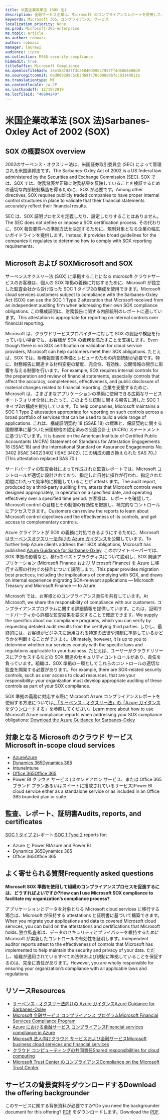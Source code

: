 ```yaml
---
title: 米国企業改革法 (SOX 法)
description: 金融サービス企業は、Microsoft のコンプライアンスレポートを使用して、サーベンスオクスリー法への準拠に対応できます。
keywords: Microsoft 365、コンプライアンス、サービス
localization_priority: None
ms.prod: Microsoft-365-enterprise
ms.topic: article
ms.author: robmazz
author: robmazz
manager: laurawi
audience: itpro
ms.collection: M365-security-compliance
hideEdit: true
titleSuffix: Microsoft Compliance
ms.openlocfilehash: 35e1887d37f3ca5840d595c7927ff4d6064e08d9
ms.sourcegitcommit: 0ad0092d9c5cb2d69fc70c990a9b7cc03140611b
ms.translationtype: MT
ms.contentlocale: ja-JP
ms.lasthandoff: 12/19/2019
ms.locfileid: "40804240"
---
```

# <a name="sarbanes-oxley-act-of-2002-sox"></a><span data-ttu-id="fd5a1-104">米国企業改革法 (SOX 法)</span><span class="sxs-lookup"><span data-stu-id="fd5a1-104">Sarbanes-Oxley Act of 2002 (SOX)</span></span>

## <a name="sox-overview"></a><span data-ttu-id="fd5a1-105">SOX の概要</span><span class="sxs-lookup"><span data-stu-id="fd5a1-105">SOX overview</span></span>

<span data-ttu-id="fd5a1-106">2002のサーベンス・オクスリー法は、米国証券取引委員会 (SEC) によって管理される米国連邦法です。</span><span class="sxs-lookup"><span data-stu-id="fd5a1-106">The Sarbanes-Oxley Act of 2002 is a US federal law administered by the Securities and Exchange Commission (SEC).</span></span> <span data-ttu-id="fd5a1-107">SOX では、SOX では、財務諸表が正確に財務結果を反映していることを検証するための適切な内部統制構造を得るために、SOX が必要です。</span><span class="sxs-lookup"><span data-stu-id="fd5a1-107">Among other directives, SOX requires publicly traded companies to have proper internal control structures in place to validate that their financial statements accurately reflect their financial results.</span></span>

<span data-ttu-id="fd5a1-108">SEC は、SOX 証明プロセスを定義したり、設定したりすることはありません。</span><span class="sxs-lookup"><span data-stu-id="fd5a1-108">The SEC does not define or impose a SOX certification process.</span></span> <span data-ttu-id="fd5a1-109">その代わりに、SOX 報告要件への準拠方法を決定するために、規制対象となる企業の幅広いガイドラインを提供します。</span><span class="sxs-lookup"><span data-stu-id="fd5a1-109">Instead, it provides broad guidelines for the companies it regulates to determine how to comply with SOX reporting requirements.</span></span>

## <a name="microsoft-and-sox"></a><span data-ttu-id="fd5a1-110">Microsoft および SOX</span><span class="sxs-lookup"><span data-stu-id="fd5a1-110">Microsoft and SOX</span></span>

<span data-ttu-id="fd5a1-111">サーベンスオクスリー法 (SOX) に準拠することになる microsoft クラウドサービスのお客様は、個人の SOX 準拠の義務に対応するために、Microsoft が独立した監査会社から受け取った SOC 1 タイプ2の構成を使用できます。</span><span class="sxs-lookup"><span data-stu-id="fd5a1-111">Microsoft cloud services customers subject to compliance with the Sarbanes-Oxley Act (SOX) can use the SOC 1 Type 2 attestation that Microsoft received from an independent auditing firm when addressing their own SOX compliance obligations.</span></span> <span data-ttu-id="fd5a1-112">この構成証明は、財務報告に関する内部統制のレポートに適しています。</span><span class="sxs-lookup"><span data-stu-id="fd5a1-112">This attestation is appropriate for reporting on internal controls over financial reporting.</span></span>

<span data-ttu-id="fd5a1-113">Microsoft は、クラウドサービスプロバイダーに対して SOX の認証や検証を行っていない場合でも、お客様が SOX の義務を満たすことを支援します。</span><span class="sxs-lookup"><span data-stu-id="fd5a1-113">Even though there is no SOX certification or validation for cloud service providers, Microsoft can help customers meet their SOX obligations.</span></span> <span data-ttu-id="fd5a1-114">たとえば、SOX では、財務報告書の準備とレビューのための内部統制が必要です。特に、財務報告に関連する材料変更の精度、完全性、有効性、公開情報の開示に影響を与える制御を行います。</span><span class="sxs-lookup"><span data-stu-id="fd5a1-114">For example, SOX requires internal controls for the preparation and review of financial statements, especially controls that affect the accuracy, completeness, effectiveness, and public disclosure of material changes related to financial reporting.</span></span> <span data-ttu-id="fd5a1-115">企業を支援するために、Microsoft は、さまざまなアプリケーションの構築に使用できる広範なサービスポートフォリオ全体にわたって、このような統制に関する報告に適した SOC 1 タイプ2の構成を維持しています。</span><span class="sxs-lookup"><span data-stu-id="fd5a1-115">To help companies, Microsoft maintains a SOC 1 Type 2 attestation appropriate for reporting on such controls across a broad portfolio of services that can be used to build a wide range of applications.</span></span> <span data-ttu-id="fd5a1-116">これは、構成証明契約 18 (SSAE 18) の標準と、保証契約に関する国際標準に基づいた米国規格の認定済みの公認会計士 (AICPA) ステートメントに基づいています。</span><span class="sxs-lookup"><span data-stu-id="fd5a1-116">It is based on the American Institute of Certified Public Accountants (AICPA) Statement on Standards for Attestation Engagements 18 (SSAE 18) and the International Standard on Assurance Engagements No.</span></span> <span data-ttu-id="fd5a1-117">3402 (ISAE 3402)</span><span class="sxs-lookup"><span data-stu-id="fd5a1-117">3402 (ISAE 3402).</span></span> <span data-ttu-id="fd5a1-118">(この構成の置き換えられた SAS 70。)</span><span class="sxs-lookup"><span data-stu-id="fd5a1-118">(This attestation replaced SAS 70.)</span></span>

<span data-ttu-id="fd5a1-119">サードパーティの監査会社によって作成された監査レポートでは、Microsoft コントロールが適切に設計されており、指定した日付に操作が行われ、指定された期間にわたって効率的に稼働していることが attests ます。</span><span class="sxs-lookup"><span data-stu-id="fd5a1-119">The audit report, produced by a third-party auditing firm, attests that Microsoft controls were designed appropriately, in operation on a specified date, and operating effectively over a specified time period.</span></span> <span data-ttu-id="fd5a1-120">お客様は、レポートを確認して、Microsoft control の目標とその制御の有効性を把握し、補完的なコントロールにアクセスできます。</span><span class="sxs-lookup"><span data-stu-id="fd5a1-120">Customers can review the reports to learn about Microsoft control objectives and the effectiveness of its controls, and get access to complementary controls.</span></span>

<span data-ttu-id="fd5a1-121">Azure クライアントが SOX の義務に対処できるようにするために、Microsoft は[サーベンスオクスリー法向けの Azure ガイダンス](https://aka.ms/Azure-SOX-Guide)を公開しています。</span><span class="sxs-lookup"><span data-stu-id="fd5a1-121">To further help Azure clients address their SOX obligations, Microsoft has published [Azure Guidance for Sarbanes-Oxley](https://aka.ms/Azure-SOX-Guide).</span></span> <span data-ttu-id="fd5a1-122">このホワイトペーパーでは、SOX 準拠の影響など、移行のベストプラクティスについて説明し、SOX 関連アプリケーション (Microsoft Finance および Microsoft Finance) を Azure に移行する際の社内での操作について説明します。</span><span class="sxs-lookup"><span data-stu-id="fd5a1-122">This paper provides migration best practices, including the implications of complying with SOX, and draws on internal experience migrating SOX-relevant applications — Microsoft Treasury and Microsoft Finance — to Azure.</span></span>

<span data-ttu-id="fd5a1-123">Microsoft では、お客様とのコンプライアンス責任を共有しています。</span><span class="sxs-lookup"><span data-stu-id="fd5a1-123">At Microsoft, we share the responsibility of compliance with our customers.</span></span> <span data-ttu-id="fd5a1-124">コンプライアンスプログラムに関する詳細情報を提供しています。これは、証明サードパーティから詳細な監査結果を要求することで確認できます。</span><span class="sxs-lookup"><span data-stu-id="fd5a1-124">We supply the specifics about our compliance programs, which you can verify by requesting detailed audit results from the certifying third parties.</span></span> <span data-ttu-id="fd5a1-125">しかし、最終的には、お客様がビジネスに適用される特定の法律や規制に準拠しているかどうかを判断することができます。</span><span class="sxs-lookup"><span data-stu-id="fd5a1-125">Ultimately, however, it is up to you to determine whether our services comply with the specific laws and regulations applicable to your business.</span></span> <span data-ttu-id="fd5a1-126">たとえば、ユーザーがクラウドリソースにアクセスするなどの SOX 関連のセキュリティコントロールがあり、責任を負っています。組織は、SOX 準拠の一環としてこれらのコントロールの適切な監査を開発する必要があります。</span><span class="sxs-lookup"><span data-stu-id="fd5a1-126">For example, there are SOX-related security controls, such as user access to cloud resources, that are your responsibility: your organization must develop appropriate auditing of these controls as part of your SOX compliance.</span></span>

<span data-ttu-id="fd5a1-127">SOX 準拠の義務に対応する際に Microsoft Azure コンプライアンスレポートを使用する方法については[、「サーベンス・オクスリー法」の「Azure ガイダンスをダウンロード](https://aka.ms/Azure-SOX-Guide)する」を参照してください。</span><span class="sxs-lookup"><span data-stu-id="fd5a1-127">Learn more about how to use Microsoft Azure compliance reports when addressing your SOX compliance obligations: [Download the Azure Guidance for Sarbanes-Oxley](https://aka.ms/Azure-SOX-Guide)</span></span>

## <a name="microsoft-in-scope-cloud-services"></a><span data-ttu-id="fd5a1-128">対象となる Microsoft のクラウド サービス</span><span class="sxs-lookup"><span data-stu-id="fd5a1-128">Microsoft in-scope cloud services</span></span>

- [<span data-ttu-id="fd5a1-129">Azure</span><span class="sxs-lookup"><span data-stu-id="fd5a1-129">Azure</span></span>](https://aka.ms/AzureCompliance)
- [<span data-ttu-id="fd5a1-130">Dynamics 365</span><span class="sxs-lookup"><span data-stu-id="fd5a1-130">Dynamics 365</span></span>](https://aka.ms/d365-compliance-list)
- <span data-ttu-id="fd5a1-131">Intune</span><span class="sxs-lookup"><span data-stu-id="fd5a1-131">Intune</span></span>
- [<span data-ttu-id="fd5a1-132">Office 365</span><span class="sxs-lookup"><span data-stu-id="fd5a1-132">Office 365</span></span>](https://go.microsoft.com/fwlink/p/?LinkID=2077751)
- <span data-ttu-id="fd5a1-133">Power BI クラウド サービス (スタンドアロン サービス、または Office 365 ブランド プランあるいはスイートに搭載されているサービス)</span><span class="sxs-lookup"><span data-stu-id="fd5a1-133">Power BI cloud service either as a standalone service or as included in an Office 365 branded plan or suite</span></span>

## <a name="audits-reports-and-certificates"></a><span data-ttu-id="fd5a1-134">監査、レポート、証明書</span><span class="sxs-lookup"><span data-stu-id="fd5a1-134">Audits, reports, and certificates</span></span>

<span data-ttu-id="fd5a1-135">[SOC 1 タイプ 2](offering-SOC.md)レポート:</span><span class="sxs-lookup"><span data-stu-id="fd5a1-135">[SOC 1 Type 2](offering-SOC.md) reports for:</span></span>

- <span data-ttu-id="fd5a1-136">Azure と Power BI</span><span class="sxs-lookup"><span data-stu-id="fd5a1-136">Azure and Power BI</span></span>
- <span data-ttu-id="fd5a1-137">Dynamics 365</span><span class="sxs-lookup"><span data-stu-id="fd5a1-137">Dynamics 365</span></span>
- <span data-ttu-id="fd5a1-138">Office 365</span><span class="sxs-lookup"><span data-stu-id="fd5a1-138">Office 365</span></span>

## <a name="frequently-asked-questions"></a><span data-ttu-id="fd5a1-139">よく寄せられる質問</span><span class="sxs-lookup"><span data-stu-id="fd5a1-139">Frequently asked questions</span></span>

<span data-ttu-id="fd5a1-140">**Microsoft SOX 準拠を使用して組織のコンプライアンスプロセスを促進するには、どうすればよいですか?**</span><span class="sxs-lookup"><span data-stu-id="fd5a1-140">**How can I use Microsoft SOX compliance to facilitate my organization’s compliance process?**</span></span>

<span data-ttu-id="fd5a1-141">アプリケーションとデータを対象となる Microsoft cloud services に移行する場合は、Microsoft が保持する attestations と証明書に基づいて構築できます。</span><span class="sxs-lookup"><span data-stu-id="fd5a1-141">When you migrate your applications and data to covered Microsoft cloud services, you can build on the attestations and certifications that Microsoft holds.</span></span> <span data-ttu-id="fd5a1-142">独立監査者は、データのセキュリティとプライバシーを維持するために Microsoft が実装したコントロールの有効性を証明します。</span><span class="sxs-lookup"><span data-stu-id="fd5a1-142">Independent auditor reports attest to the effectiveness of controls that Microsoft has implemented to help maintain the security and privacy of your data.</span></span> <span data-ttu-id="fd5a1-143">ただし、組織が適用されているすべての法律および規制に準拠していることを保証するのは、完全に責任があります。</span><span class="sxs-lookup"><span data-stu-id="fd5a1-143">However, you are wholly responsible for ensuring your organization’s compliance with all applicable laws and regulations.</span></span>

## <a name="resources"></a><span data-ttu-id="fd5a1-144">リソース</span><span class="sxs-lookup"><span data-stu-id="fd5a1-144">Resources</span></span>

- [<span data-ttu-id="fd5a1-145">サーベンス・オクスリー法向けの Azure ガイダンス</span><span class="sxs-lookup"><span data-stu-id="fd5a1-145">Azure Guidance for Sarbanes-Oxley</span></span>](https://aka.ms/Azure-SOX-Guide)
- [<span data-ttu-id="fd5a1-146">Microsoft 金融サービス コンプライアンス プログラム</span><span class="sxs-lookup"><span data-stu-id="fd5a1-146">Microsoft Financial Services Compliance Program</span></span>](https://www.microsoft.com/download/details.aspx?id=55332)
- [<span data-ttu-id="fd5a1-147">Azure における金融サービス コンプライアンス</span><span class="sxs-lookup"><span data-stu-id="fd5a1-147">Financial services compliance in Azure</span></span>](https://azure.microsoft.com/resources/videos/azurecon-2015-financial-services-compliance-in-azure/)
- [<span data-ttu-id="fd5a1-148">Microsoft 法人向けクラウド サービスおよび金融サービス</span><span class="sxs-lookup"><span data-stu-id="fd5a1-148">Microsoft business cloud services and financial services</span></span>](https://www.microsoft.com/trustcenter/cloudservices/financialservices)
- [<span data-ttu-id="fd5a1-149">クラウド コンピューティングの共同責任</span><span class="sxs-lookup"><span data-stu-id="fd5a1-149">Shared responsibilities for cloud computing</span></span>](https://aka.ms/sharedresponsibility)
- [<span data-ttu-id="fd5a1-150">Microsoft Trust Center のコンプライアンス</span><span class="sxs-lookup"><span data-stu-id="fd5a1-150">Compliance on the Microsoft Trust Center</span></span>](https://www.microsoft.com/trust-center/compliance/compliance-overview)

## <a name="download-the-offering-backgrounder"></a><span data-ttu-id="fd5a1-151">サービスの背景資料をダウンロードする</span><span class="sxs-lookup"><span data-stu-id="fd5a1-151">Download the offering backgrounder</span></span>

<span data-ttu-id="fd5a1-152">このサービスに関する背景資料が必要ですか?</span><span class="sxs-lookup"><span data-stu-id="fd5a1-152">Do you need the backgrounder document for this offering?</span></span> <span data-ttu-id="fd5a1-153">[PDF](https://download.microsoft.com/download/5/D/2/5D278460-AF57-470F-B166-5BD9258BCE3E/SOX-Compliance.pdf) をダウンロードします。</span><span class="sxs-lookup"><span data-stu-id="fd5a1-153">Download the [PDF](https://download.microsoft.com/download/5/D/2/5D278460-AF57-470F-B166-5BD9258BCE3E/SOX-Compliance.pdf).</span></span>
